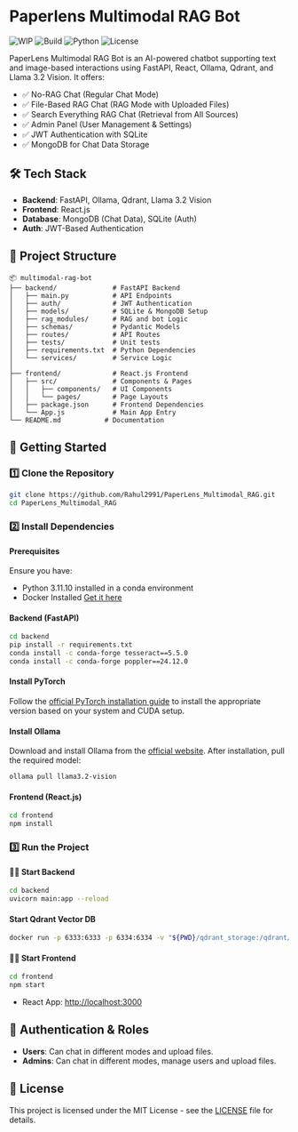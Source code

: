 # Paperlens Multimodal RAG Bot

![WIP](https://img.shields.io/badge/WIP-Work%20In%20Progress-blue)
![Build](https://github.com/Rahul2991/PaperLens_Multimodal_RAG/actions/workflows/ci.yml/badge.svg)
![Python](https://img.shields.io/badge/python-3.11.10-blue.svg)
![License](https://img.shields.io/github/license/Rahul2991/PaperLens_Multimodal_RAG)


PaperLens Multimodal RAG Bot is an AI-powered chatbot supporting text and image-based interactions using FastAPI, React, Ollama, Qdrant, and Llama 3.2 Vision. It offers:

- ✅ No-RAG Chat (Regular Chat Mode)
- ✅ File-Based RAG Chat (RAG Mode with Uploaded Files)
- ✅ Search Everything RAG Chat (Retrieval from All Sources)
- ✅ Admin Panel (User Management & Settings)
- ✅ JWT Authentication with SQLite
- ✅ MongoDB for Chat Data Storage

## 🛠️ Tech Stack
- **Backend**: FastAPI, Ollama, Qdrant, Llama 3.2 Vision
- **Frontend**: React.js
- **Database**: MongoDB (Chat Data), SQLite (Auth)
- **Auth**: JWT-Based Authentication

## 📂 Project Structure
```
📦 multimodal-rag-bot
├── backend/              # FastAPI Backend
│   ├── main.py           # API Endpoints
│   ├── auth/             # JWT Authentication
│   ├── models/           # SQLite & MongoDB Setup
│   ├── rag_modules/      # RAG and bot Logic
│   ├── schemas/          # Pydantic Models
│   ├── routes/           # API Routes
│   ├── tests/            # Unit tests
│   ├── requirements.txt  # Python Dependencies
│   └── services/         # Service Logic
│
├── frontend/             # React.js Frontend
│   ├── src/              # Components & Pages
│   │   ├── components/   # UI Components
│   │   └── pages/        # Page Layouts
│   ├── package.json      # Frontend Dependencies
│   └── App.js            # Main App Entry
└── README.md           # Documentation
```

## 🚀 Getting Started
### 1️⃣ Clone the Repository
```bash
git clone https://github.com/Rahul2991/PaperLens_Multimodal_RAG.git
cd PaperLens_Multimodal_RAG
```
### 2️⃣ Install Dependencies
#### Prerequisites
Ensure you have:
- Python 3.11.10 installed in a conda environment
- Docker Installed [Get it here](https://docs.docker.com/engine/install/)

#### Backend (FastAPI)
```bash
cd backend
pip install -r requirements.txt
conda install -c conda-forge tesseract==5.5.0
conda install -c conda-forge poppler==24.12.0
```
#### Install PyTorch
Follow the [official PyTorch installation guide](https://pytorch.org/get-started/locally/) to install the appropriate version based on your system and CUDA setup.

#### Install Ollama
Download and install Ollama from the [official website](https://ollama.com/download).
After installation, pull the required model:
```bash
ollama pull llama3.2-vision
```
#### Frontend (React.js)
```bash
cd frontend
npm install
```

### 3️⃣ Run the Project
#### 🏃‍♂️ Start Backend
```bash
cd backend
uvicorn main:app --reload
```
#### Start Qdrant Vector DB
```bash
docker run -p 6333:6333 -p 6334:6334 -v "${PWD}/qdrant_storage:/qdrant/storage" qdrant/qdrant
```

#### 🏃‍♂️ Start Frontend
```bash
cd frontend
npm start
```
- React App: [http://localhost:3000](http://localhost:3000)

## 🔑 Authentication & Roles
- **Users**: Can chat in different modes and upload files.
- **Admins**: Can chat in different modes, manage users and upload files.

## 📜 License
This project is licensed under the MIT License - see the [LICENSE](LICENSE) file for details.

